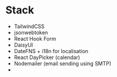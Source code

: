 # Stack

- TailwindCSS
- jsonwebtoken
- React Hook Form
- DaisyUI
- DateFNS + i18n for localisation
- React DayPicker (calendar)
- Nodemailer (email sending using SMTP)
- 